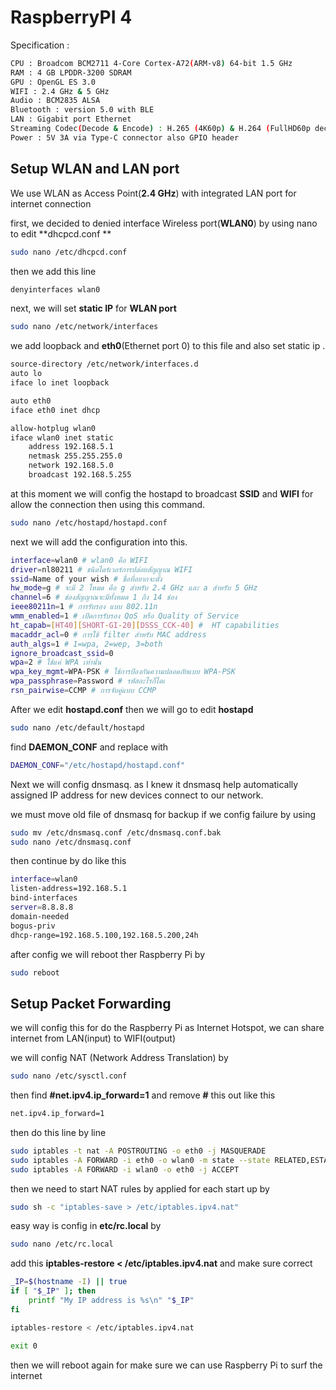 # RaspberryPI 4 

Specification :

```bash
CPU : Broadcom BCM2711 4-Core Cortex-A72(ARM-v8) 64-bit 1.5 GHz
RAM : 4 GB LPDDR-3200 SDRAM
GPU : OpenGL ES 3.0 
WIFI : 2.4 GHz & 5 GHz 
Audio : BCM2835 ALSA
Bluetooth : version 5.0 with BLE
LAN : Gigabit port Ethernet
Streaming Codec(Decode & Encode) : H.265 (4K60p) & H.264 (FullHD60p decode , FullHD30p encode)
Power : 5V 3A via Type-C connector also GPIO header 
```

## Setup WLAN and LAN port

We use WLAN as Access Point(**2.4 GHz**) with integrated LAN port for internet connection

first, we decided to denied interface Wireless port(**WLAN0**) by using nano to edit **dhcpcd.conf **

```bash
sudo nano /etc/dhcpcd.conf
```
then we add this line
```bash
denyinterfaces wlan0
```

next, we will set **static IP** for **WLAN port**
```bash
sudo nano /etc/network/interfaces
```
we add loopback and **eth0**(Ethernet port 0) to this file and also set static ip .
```bash
source-directory /etc/network/interfaces.d
auto lo
iface lo inet loopback

auto eth0
iface eth0 inet dhcp

allow-hotplug wlan0
iface wlan0 inet static
    address 192.168.5.1
    netmask 255.255.255.0
    network 192.168.5.0
    broadcast 192.168.5.255
```
at this moment we will config the hostapd to broadcast **SSID** and **WIFI** for allow the connection then using this command.
```bash
sudo nano /etc/hostapd/hostapd.conf
```
next we will add the configuration into this.
```bash
interface=wlan0 # wlan0 คือ WIFI
driver=nl80211 # ชนิดไดร์เวอร์การปล่อยสัญญาณ WIFI 
ssid=Name of your wish # ชื่อที่อยากจะตั้ง
hw_mode=g # จะมี 2 โหมด คือ g สำหรับ 2.4 GHz และ a สำหรับ 5 GHz
channel=6 # ช่องสัญญาณจะมีทั้งหมด 1 ถึง 14 ช่อง
ieee80211n=1 # การรับรอง แบบ 802.11n
wmm_enabled=1 # เปิดการรับรอง QoS หรือ Quality of Service
ht_capab=[HT40][SHORT-GI-20][DSSS_CCK-40] #  HT capabilities
macaddr_acl=0 # การใช้ filter สำหรับ MAC address
auth_algs=1 # 1=wpa, 2=wep, 3=both
ignore_broadcast_ssid=0
wpa=2 # ใช้แค่ WPA เท่านั้น
wpa_key_mgmt=WPA-PSK # ใช้การป้องกันความปลอดภัยแบบ WPA-PSK
wpa_passphrase=Password # รหัสอะไรก็ไดเ
rsn_pairwise=CCMP # การจับคู่แบบ CCMP 
```
After we edit **hostapd.conf** then we will go to edit **hostapd**
```bash
sudo nano /etc/default/hostapd
```
find **DAEMON_CONF** and replace with
```bash
DAEMON_CONF="/etc/hostapd/hostapd.conf"
```

Next we will config dnsmasq. as I knew it dnsmasq help automatically assigned IP address for new devices connect to our network.

we must move old file of dnsmasq for backup if we config failure by using 
```bash
sudo mv /etc/dnsmasq.conf /etc/dnsmasq.conf.bak
sudo nano /etc/dnsmasq.conf
```
then continue by do like this
```bash
interface=wlan0 
listen-address=192.168.5.1
bind-interfaces 
server=8.8.8.8
domain-needed
bogus-priv
dhcp-range=192.168.5.100,192.168.5.200,24h
```
after config we will reboot ther Raspberry Pi by
```bash
sudo reboot
```

## Setup Packet Forwarding 

we will config this for do the Raspberry Pi as Internet Hotspot, we can share internet from LAN(input) to WIFI(output)

we will config NAT (Network Address Translation) by
```bash
sudo nano /etc/sysctl.conf
```
then find **#net.ipv4.ip_forward=1** and remove **#** this out like this
```bash
net.ipv4.ip_forward=1
```

then do this line by line 
```bash
sudo iptables -t nat -A POSTROUTING -o eth0 -j MASQUERADE  
sudo iptables -A FORWARD -i eth0 -o wlan0 -m state --state RELATED,ESTABLISHED -j ACCEPT
sudo iptables -A FORWARD -i wlan0 -o eth0 -j ACCEPT
```
then we need to start NAT rules by applied for each start up by
```bash
sudo sh -c "iptables-save > /etc/iptables.ipv4.nat"
```
easy way is config in **etc/rc.local** by

```bash
sudo nano /etc/rc.local
```
add this **iptables-restore < /etc/iptables.ipv4.nat** and make sure correct

```bash
_IP=$(hostname -I) || true
if [ "$_IP" ]; then
    printf "My IP address is %s\n" "$_IP"
fi

iptables-restore < /etc/iptables.ipv4.nat

exit 0
```
then we will reboot again for make sure we can use Raspberry Pi to surf the internet
